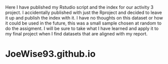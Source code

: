 Here I have published my Rstudio script and the index for our activity 3 project. I accidentally published with just the Rproject and decided to leave it up and publish the index with it. 
I have no thoughts on this dataset or how it could be used in the future, this was a small sample chosen at random to do the assigment. 
I will be sure to take what I have learned and apply it to my final project when I find datasets that are aligned with my report. 

# JoeWise93.github.io

